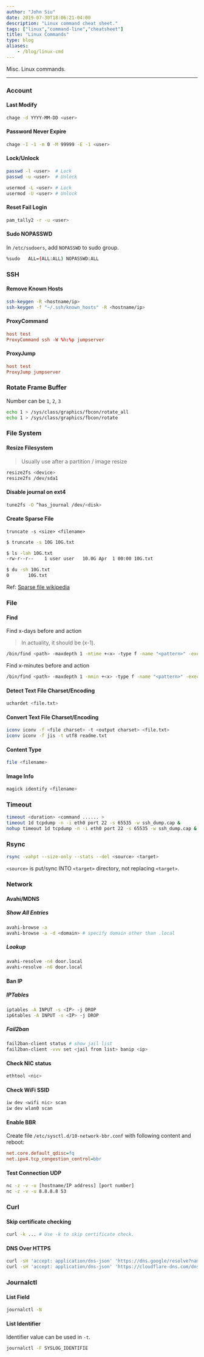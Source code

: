 ```yaml
---
author: "John Siu"
date: 2019-07-30T18:06:21-04:00
description: "Linux command cheat sheet."
tags: ["linux","command-line","cheatsheet"]
title: "Linux Commands"
type: blog
aliases:
    - /blog/linux-cmd
---
```

Misc. Linux commands.
<!--more-->

---

### Account
#### Last Modify
```sh
chage -d YYYY-MM-DD <user>
```
#### Password Never Expire
```sh
chage -I -1 -m 0 -M 99999 -E -1 <user>
```
#### Lock/Unlock
```sh
passwd -l <user>  # Lock
passwd -u <user>  # Unlock

usermod -L <user> # Lock
usermod -U <user> # Unlock
```
#### Reset Fail Login
```sh
pam_tally2 -r -u <user>
```
#### Sudo NOPASSWD
In `/etc/sudoers`, add `NOPASSWD` to sudo group.
```sh
%sudo   ALL=(ALL:ALL) NOPASSWD:ALL
```

### SSH
#### Remove Known Hosts
```sh
ssh-keygen -R <hostname/ip>
ssh-keygen -f "~/.ssh/known_hosts" -R <hostname/ip>
```
#### ProxyCommand
```conf
host test
ProxyCommand ssh -W %h:%p jumpserver
```
#### ProxyJump
```conf
host test
ProxyJump jumpserver
```

### Rotate Frame Buffer
Number can be `1`, `2`, `3`
```sh
echo 1 > /sys/class/graphics/fbcon/rotate_all
echo 1 > /sys/class/graphics/fbcon/rotate
```

### File System
#### Resize Filesystem
> Usually use after a partition / image resize
```sh
resize2fs <device>
resize2fs /dev/sda1
```
#### Disable journal on ext4
```sh
tune2fs -O ^has_journal /dev/<disk>
```
#### Create Sparse File
`truncate -s <size> <filename>`
```sh
$ truncate -s 10G 10G.txt

$ ls -lah 10G.txt
-rw-r--r--    1 user user   10.0G Apr  1 00:00 10G.txt

$ du -sh 10G.txt
0       10G.txt
```
Ref: [Sparse file wikipedia](//wiki.archlinux.org/index.php/Sparse_file)

### File
#### Find
Find x-days before and action
> In actuality, it should be (x-1).
```sh
/bin/find <path> -maxdepth 1 -mtime +<x> -type f -name "<pattern>" -exec rm -f {} \;
```
Find x-minutes before and action
```sh
/bin/find <path> -maxdepth 1 -mmin +<x> -type f -name "<pattern>" -exec rm -f {} \;
```
#### Detect Text File Charset/Encoding
```sh
uchardet <file.txt>
```
#### Convert Text File Charset/Encoding
```sh
iconv iconv -f <file charset> -t <output charset> <file.txt>
iconv iconv -f jis -t utf8 readme.txt
```
#### Content Type
```sh
file <filename>
```
#### Image Info
```sh
magick identify <filename>
```

### Timeout
```sh
timeout <duration> <command ...... >
timeout 1d tcpdump -n -i eth0 port 22 -s 65535 -w ssh_dump.cap &
nohup timeout 1d tcpdump -n -i eth0 port 22 -s 65535 -w ssh_dump.cap &
```

### Rsync
```sh
rsync -vahpt --size-only --stats --del <source> <target>
```
`<source>` is put/sync INTO `<target>` directory, not replacing `<target>`.

### Network
#### Avahi/MDNS
##### Show All Entries
```sh
avahi-browse -a
avahi-browse -a -d <domain> # specify domain other than .local
```
##### Lookup
```sh
avahi-resolve -n4 door.local
avahi-resolve -n6 door.local
```
#### Ban IP
##### IPTables
```sh
iptables -A INPUT -s <IP> -j DROP
ip6tables -A INPUT -s <IP> -j DROP
```
##### Fail2ban
```sh
fail2ban-client status # show jail list
fail2ban-client -vvv set <jail from list> banip <ip>
```
#### Check NIC status
```sh
ethtool <nic>
```
#### Check WiFi SSID
```sh
iw dev <wifi nic> scan
iw dev wlan0 scan
```
#### Enable BBR
Create file `/etc/sysctl.d/10-network-bbr.conf` with following content and reboot:
```ini
net.core.default_qdisc=fq
net.ipv4.tcp_congestion_control=bbr
```
#### Test Connection UDP
```sh
nc -z -v -u [hostname/IP address] [port number]
nc -z -v -u 8.8.8.8 53
```

### Curl
#### Skip certificate checking
```sh
curl -k ... # Use -k to skip certificate check.
```
#### DNS Over HTTPS
```sh
curl -sH 'accept: application/dns-json' 'https://dns.google/resolve?name=google.com' | jq .
curl -sH 'accept: application/dns-json' 'https://cloudflare-dns.com/dns-query?name=google.com' | jq .
```

### Journalctl
#### List Field
```sh
journalctl -N
```
#### List Identifier
Identifier value can be used in `-t`.
```sh
journalctl -F SYSLOG_IDENTIFIE
```
